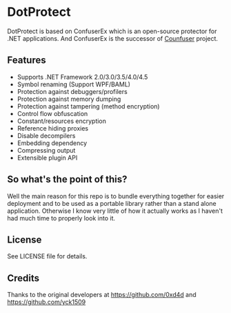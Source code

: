 DotProtect
========
DotProtect is based on ConfuserEx which is an open-source protector for .NET applications.
And ConfuserEx is the successor of [Counfuser](http://confuser.codeplex.com) project.

Features
--------
* Supports .NET Framework 2.0/3.0/3.5/4.0/4.5
* Symbol renaming (Support WPF/BAML)
* Protection against debuggers/profilers
* Protection against memory dumping
* Protection against tampering (method encryption)
* Control flow obfuscation
* Constant/resources encryption
* Reference hiding proxies
* Disable decompilers
* Embedding dependency
* Compressing output
* Extensible plugin API

So what's the point of this?
-------
Well the main reason for this repo is to bundle everything together for easier deployment and to be used as a portable library rather than a stand alone application.
Otherwise I know very little of how it actually works as I haven't had much time to properly look into it.

License
-------
See LICENSE file for details.

Credits
-------
Thanks to the original developers at https://github.com/0xd4d and https://github.com/yck1509